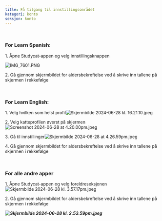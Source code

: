 ```yaml
---
title: Få tilgang til innstillingsområdet
kategori: konto
seksjon: konto
---
```

 


### **For Learn Spanish:**


1\. Åpne Studycat-appen og velg innstillingsknappen


![IMG_7601.PNG](https://help.Studycat.com/hc/article_attachments/34518228606873)


2\. Gå gjennom skjermbildet for aldersbekreftelse ved å skrive inn tallene på skjermen i rekkefølge


 


### **For Learn English:**


1\. Velg hvilken som helst profil![Skjermbilde 2024-06-28 kl. 16.21.10.jpeg](https://help.Studycat.com/hc/article_attachments/34518228607769)


2\. Velg katteprofilen øverst på skjermen ![Screenshot 2024-06-28 at 4.20.00pm.jpeg](https://help.Studycat.com/hc/article_attachments/34518215417241)


3\. Gå til innstillinger![Skjermbilde 2024-06-28 at 4.26.59pm.jpeg](https://help.Studycat.com/hc/article_attachments/34518215418265)


4\. Gå gjennom skjermbildet for aldersbekreftelse ved å skrive inn tallene på skjermen i rekkefølge


 


### **For alle andre apper**


1\. Åpne Studycat-appen og velg foreldreseksjonen![Skjermbilde 2024-06-28 kl. 3.57.17pm.jpeg](https://help.Studycat.com/hc/article_attachments/34518228611353)


2\. Gå gjennom skjermbildet for aldersbekreftelse ved å skrive inn tallene på skjermen i rekkefølge


***![Skjermbilde 2024-06-28 kl. 2.53.59pm.jpeg](https://help.Studycat.com/hc/article_attachments/34518215421977)***